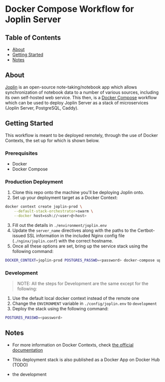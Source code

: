 # Docker Compose Workflow for Joplin Server

## Table of Contents

- [About](#about)
- [Getting Started](#getting_started)
- [Notes](#notes)

## About <a name = "about"></a>

[Joplin](https://joplinapp.org) is an open-source note-taking/notebook app which allows synchronization of notebook data to a number of various sources, including its own self-hosted web service. This then, is a [Docker Compose](https://docs.docker.com/compose/) workflow which can be used to deploy Joplin Server as a stack of microservices (Joplin Server, PostgreSQL, Caddy).

## Getting Started <a name = "getting_started"></a>

This workflow is meant to be deployed remotely, through the use of Docker Contexts, the set up for which is shown below.

### Prerequisites

* Docker
* Docker Compose

### Production Deployment

1. Clone this repo onto the machine you'll be deploying Joplin onto.
2. Set up your deployment target as a Docker Context:

```bash
docker context create joplin-prod \
    --default-stack-orchestrator=swarm \
    --docker host=ssh://<user>@<host>
```

3. Fill out the details in `./environment/joplin.env`
3. Update the `server_name` directives along with the paths to the Certbot-issued SSL information in the included Nginx config file (`./nginx/joplin.conf`) with the correct hostname.
4. Once all these options are set, bring up the service stack using the following command:

```bash
DOCKER_CONTEXT=joplin-prod POSTGRES_PASSWD=<password> docker-compose up -d
```

### Development

> NOTE: All the steps for Development are the same except for the following:

1. Use the default local docker context instead of the remote one
2. Change the `ENVIRONMENT` variable in `./config/joplin.env` to `development`
3. Deploy the stack using the following command:

```bash
POSTGRES_PASSWD=<password>
```

## Notes

* For more information on Docker Contexts, check [the official documentation](https://docs.docker.com/engine/context/working-with-contexts/)

* This deployment stack is also published as a Docker App on Docker Hub (TODO)

* the development